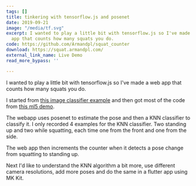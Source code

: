 ```yaml
---
tags: []
title: tinkering with tensorflow.js and posenet
date: 2019-09-21
image: "/media/tf.svg"
excerpt: I wanted to play a little bit with tensorflow.js so I've made little web
  app that counts how many squats you do.
code: https://github.com/Armandpl/squat_counter
download: https://squat.armandpl.com/
external_link_name: Live Demo
read_more_bypass: ''

---
```

I wanted to play a little bit with tensorflow.js so I've made a web app that counts how many squats you do.  

I started from [this image classifier example](https://www.tensorflow.org/js/tutorials/transfer/image_classification) and then got most of the code from [this ml5 demo](https://github.com/ml5js/ml5-examples/tree/release/p5js/KNNClassification/KNNClassification_PoseNet).  

The webapp uses posenet to estimate the pose and then a KNN classifier to classify it. I only recorded 4 examples for the KNN classifier. Two standing up and two while squatting, each time one from the front and one from the side.  

The web app then increments the counter when it detects a pose change from squatting to standing up.  

Next I'd like to understand the KNN algorithm a bit more, use different camera resolutions, add more poses and do the same in a flutter app using MK Kit.